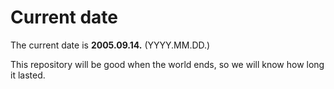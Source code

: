 # Current date

The current date is **2005.09.14.** (YYYY.MM.DD.)

This repository will be good when the world ends, so we will know how long it lasted.